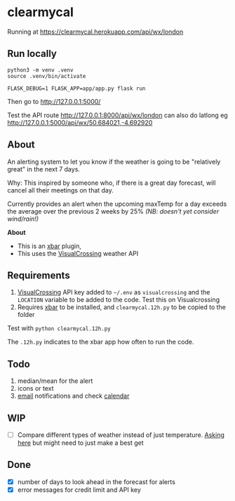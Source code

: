 # clearmycal

Running at https://clearmycal.herokuapp.com/api/wx/london

## Run locally

```
python3 -m venv .venv
source .venv/bin/activate
```

```
FLASK_DEBUG=1 FLASK_APP=app/app.py flask run
```

Then go to http://127.0.0.1:5000/

Test the API route http://127.0.0.1:8000/api/wx/london
can also do latlong eg http://127.0.0.1:5000/api/wx/50.684021,-4.692920

## About

An alerting system to let you know if the weather is going to be "relatively great" in the next 7 days. 

Why: This inspired by someone who, if there is a great day forecast, will cancel all their meetings on that day. 

Currently provides an alert when the upcoming maxTemp for a day exceeds the average over the previous 2 weeks by 25% _(NB: doesn't yet consider wind/rain!)_

**About** 

* This is an [xbar](https://xbarapp.com/) plugin, 
* This uses the [VisualCrossing](https://www.visualcrossing.com/resources/documentation/weather-api/how-to-replace-the-dark-sky-api/) weather API


## Requirements

1. [VisualCrossing](https://www.visualcrossing.com/) API key added to `~/.env` as `visualcrossing` and the `LOCATION` variable to be added to the code. Test this on Visualcrossing
1. Requires [xbar](https://xbarapp.com/) to be installed, and `clearmycal.12h.py` to be copied to the folder

Test with `python clearmycal.12h.py`

The `.12h.py` indicates to the xbar app how often to run the code. 

## Todo

1. median/mean for the alert
1. icons or text
1. [email](https://sendgrid.com/pricing/) notifications and check [calendar](https://developers.google.com/calendar/api/quickstart/python)

## WIP
* [ ] Compare different types of weather instead of just temperature. [Asking here](https://github.com/nrkno/yr-weather-symbols/issues/21#issuecomment-740599546) but might need to just make a best get

## Done
* [x] number of days to look ahead in the forecast for alerts
* [x] error messages for credit limit and API key